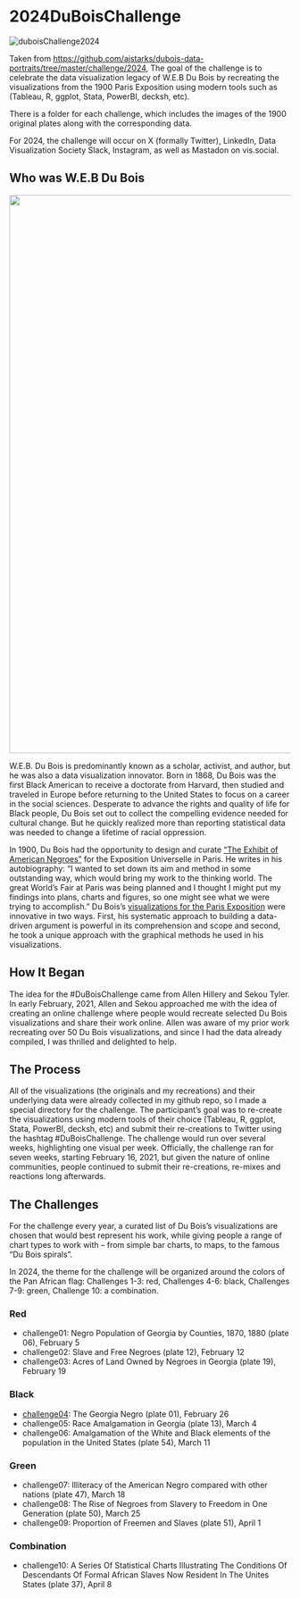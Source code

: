 # 2024DuBoisChallenge
![duboisChallenge2024](https://github.com/sndaba/2024DuBoisChallengeInRstats/assets/53818579/4b18b046-b06f-4bb6-b071-3b27dab2293f)

Taken from https://github.com/ajstarks/dubois-data-portraits/tree/master/challenge/2024, The goal of the challenge is to celebrate the data visualization legacy of W.E.B Du Bois by recreating the visualizations from the 1900 Paris Exposition using modern tools such as  (Tableau, R, ggplot, Stata, PowerBI, decksh, etc).

There is a folder for each challenge, which includes the images of the 1900 original plates along with the corresponding data. 

For 2024, the challenge will occur on X (formally Twitter), LinkedIn, Data Visualization Society Slack, Instagram, as well as Mastadon on vis.social.

## Who was W.E.B Du Bois

<p align="center">
  <img width="800" height="1000" src="https://github.com/sndaba/2024DuBoisChallengeInRstats/blob/main/plates/webdb.jpg">
</p>

W.E.B. Du Bois is predominantly known as a scholar, activist, and author, but he was also a data visualization innovator. Born in 1868, Du Bois was the first Black American to receive a doctorate from Harvard, then studied and traveled in Europe before returning to the United States to focus on a career in the social sciences. Desperate to advance the rights and quality of life for Black people, Du Bois set out to collect the compelling evidence needed for cultural change. But he quickly realized more than reporting statistical data was needed to change a lifetime of racial oppression.

In 1900, Du Bois had the opportunity to design and curate [“The Exhibit of American Negroes”](https://en.wikipedia.org/wiki/The_Exhibit_of_American_Negroes) for the Exposition Universelle in Paris. He writes in his autobiography: “I wanted to set down its aim and method in some outstanding way, which would bring my work to the thinking world. The great World’s Fair at Paris was being planned and I thought I might put my findings into plans, charts and figures, so one might see what we were trying to accomplish.” Du Bois’s [visualizations for the Paris Exposition](https://www.smithsonianmag.com/history/first-time-together-and-color-book-displays-web-du-bois-visionary-infographics-180970826/) were innovative in two ways. First, his systematic approach to building a data-driven argument is powerful in its comprehension and scope and second, he took a unique approach with the graphical methods he used in his visualizations.

## How It Began
The idea for the #DuBoisChallenge came from Allen Hillery and Sekou Tyler. In early February, 2021, Allen and Sekou approached me with the idea of creating an online challenge where people would recreate selected Du Bois visualizations and share their work online. Allen was aware of my prior work recreating over 50 Du Bois visualizations, and since I had the data already compiled, I was thrilled and delighted to help.

## The Process
All of the visualizations (the originals and my recreations) and their underlying data were already collected in my github repo, so I made a special directory for the challenge.  The participant’s goal was to re-create the visualizations using modern tools of their choice (Tableau, R, ggplot, Stata, PowerBI, decksh, etc) and submit their re-creations to Twitter using the hashtag #DuBoisChallenge.  The challenge would run over several weeks, highlighting one visual per week.  Officially, the challenge ran for seven weeks, starting February 16, 2021,  but given the nature of online communities, people continued to submit their re-creations, re-mixes and reactions long afterwards.

## The Challenges
For the challenge every year, a curated list of Du Bois’s visualizations are chosen that would best represent his work, while giving people a range of chart types to work with – from simple bar charts, to maps, to the famous “Du Bois spirals”.  

In 2024, the theme for the challenge will be organized around the colors of the Pan African flag: Challenges 1-3: red, Challenges 4-6: black, Challenges 7-9: green, Challenge 10: a combination.

### Red
+ challenge01: Negro Population of Georgia by Counties, 1870, 1880 (plate 06), February 5
+ challenge02: Slave and Free Negroes (plate 12), February 12
+ challenge03: Acres of Land Owned by Negroes in Georgia (plate 19), February 19

### Black
+ [challenge04](https://github.com/sndaba/2024DuBoisChallengeInRstats/tree/main/challenge04): The Georgia Negro (plate 01), February 26
+ challenge05: Race Amalgamation in Georgia (plate 13), March 4
+ challenge06: Amalgamation of the White and Black elements of the population in the United States (plate 54), March 11

### Green
+ challenge07: Illiteracy of the American Negro compared with other nations (plate 47), March 18
+ challenge08: The Rise of Negroes from Slavery to Freedom in One Generation (plate 50), March 25
+ challenge09: Proportion of Freemen and Slaves (plate 51), April 1

### Combination
+ challenge10: A Series Of Statistical Charts Illustrating The Conditions Of Descendants Of Formal African Slaves Now Resident In The Unites States (plate 37), April 8

